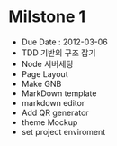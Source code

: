 # Milstone 1

* Due Date : 2012-03-06
* TDD 기반의 구조 잡기
* Node 서버세팅
* Page Layout
* Make GNB
* MarkDown template
* markdown editor
* Add QR generator
* theme Mockup
* set project enviroment